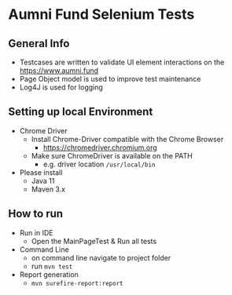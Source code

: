 # Aumni Fund Selenium Tests

## General Info
- Testcases are written to validate UI element interactions on the https://www.aumni.fund
- Page Object model is used to improve test maintenance 
- Log4J is used for logging 
  
## Setting up local Environment
- Chrome Driver
  * Install Chrome-Driver compatible with the Chrome Browser
    * https://chromedriver.chromium.org
  * Make sure ChromeDriver is available on the PATH 
    * e.g. driver location `/usr/local/bin`
- Please install 
  * Java 11
  * Maven 3.x
## How to run
- Run in IDE 
  * Open the MainPageTest & Run all tests
- Command Line
  * on command line navigate to project folder
  * run `mvn test`
- Report generation 
  * `mvn surefire-report:report`